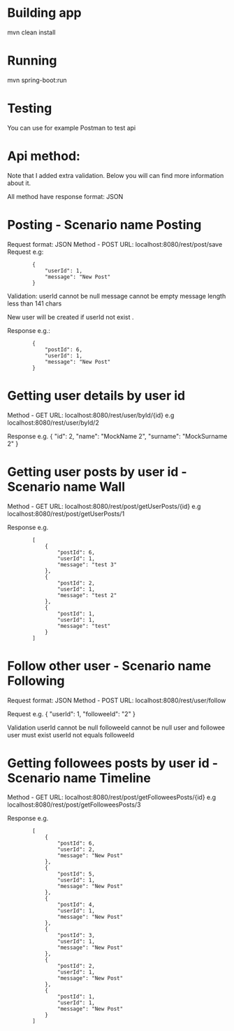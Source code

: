 # Building app

mvn clean install

# Running

mvn spring-boot:run

# Testing

You can use for example Postman to test api

# Api method:
Note that I added extra validation.
Below you will can find more information about it.

All method have response format: JSON

# Posting - Scenario name Posting

Request format: JSON
Method - POST
URL: localhost:8080/rest/post/save
Request e.g:

            {
                "userId": 1,
                "message": "New Post"
            }

Validation:
userId cannot be null
message cannot be empty
message length less than 141 chars

New user will be created if userId not exist .

Response e.g.:

            {
                "postId": 6,
                "userId": 1,
                "message": "New Post"
            }

# Getting user details by user id

Method - GET
URL: localhost:8080/rest/user/byId/{id}
e.g localhost:8080/rest/user/byId/2

Response e.g.
            {
                "id": 2,
                "name": "MockName 2",
                "surname": "MockSurname 2"
            }

# Getting user posts by user id - Scenario name Wall

Method - GET
URL: localhost:8080/rest/post/getUserPosts/{id}
e.g localhost:8080/rest/post/getUserPosts/1

Response e.g.

            [
                {
                    "postId": 6,
                    "userId": 1,
                    "message": "test 3"
                },
                {
                    "postId": 2,
                    "userId": 1,
                    "message": "test 2"
                },
                {
                    "postId": 1,
                    "userId": 1,
                    "message": "test"
                }
            ]

# Follow other user - Scenario name Following

Request format: JSON
Method - POST
URL: localhost:8080/rest/user/follow

Request e.g.
            {
                "userId": 1,
                "followeeId": "2"
            }

Validation
 userId cannot be null
 followeeId cannot be null
 user and followee user must exist
 userId not equals followeeId

# Getting followees posts by user id - Scenario name Timeline

Method - GET
URL: localhost:8080/rest/post/getFolloweesPosts/{id}
e.g localhost:8080/rest/post/getFolloweesPosts/3

Response e.g.

            [
                {
                    "postId": 6,
                    "userId": 2,
                    "message": "New Post"
                },
                {
                    "postId": 5,
                    "userId": 1,
                    "message": "New Post"
                },
                {
                    "postId": 4,
                    "userId": 1,
                    "message": "New Post"
                },
                {
                    "postId": 3,
                    "userId": 1,
                    "message": "New Post"
                },
                {
                    "postId": 2,
                    "userId": 1,
                    "message": "New Post"
                },
                {
                    "postId": 1,
                    "userId": 1,
                    "message": "New Post"
                }
            ]